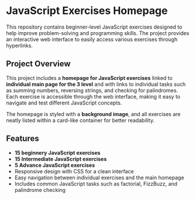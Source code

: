 # JavaScript Exercises Homepage  

This repository contains beginner-level JavaScript exercises designed to help improve problem-solving and programming skills. The project provides an interactive web interface to easily access various exercises through hyperlinks. 

## Project Overview  
This project includes a **homepage for JavaScript exercises** linked to **individual main page for the 3 level** and with links to individual tasks such as summing numbers, reversing strings, and checking for palindromes. Each exercise is accessible through the web interface, making it easy to navigate and test different JavaScript concepts.

The homepage is styled with a **background image**, and all exercises are neatly listed within a card-like container for better readability.

## Features  
- **15 beginnery JavaScript exercises**
- **15 Intermediate JavaScript exercises**
- **5 Advance JavaScript exercises** 
- Responsive design with CSS for a clean interface  
- Easy navigation between individual exercises and the main homepage  
- Includes common JavaScript tasks such as factorial, FizzBuzz, and palindrome checking  
